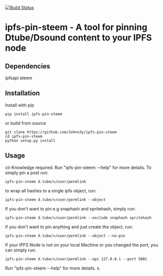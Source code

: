 [![Build Status](https://travis-ci.org/Johnn3y/ipfs-pin-steem.svg?branch=master)](https://travis-ci.org/Johnn3y/ipfs-pin-steem)


# ipfs-pin-steem - A tool for pinning Dtube/Dsound content to your IPFS node


## Dependencies
ipfsapi
steem

## Installation
Install with pip
```
pip install ipfs-pin-steem
```

or build from source
```
git clone https://github.com/Johnn3y/ipfs-pin-steem
cd ipfs-pin-steem
python setup.py install
```

## Usage
cli-Knowledge required. Run "ipfs-pin-steem --help" for more details. To simply pin a post run:

```
ipfs-pin-steem d.tube/v/user/permlink
```

to wrap all hashes to a single ipfs object, run:

```
ipfs-pin-steem d.tube/v/user/permlink --object
```
If you don't want to pin e.g snaphash and spritehash, simply run:

```
ipfs-pin-steem d.tube/v/user/permlink --exclude snaphash spritehash
```

If you don't want to pin anything and just create the object, run:

```
ipfs-pin-steem d.tube/v/user/permlink --object --no-pin
```


If your IPFS Node is not on your local Machine or you changed the port, you can simply run:

```
ipfs-pin-steem d.tube/v/user/permlink --api 127.0.0.1 --port 5001
```
Run "ipfs-pin-steem --help" for more details.  s. 
